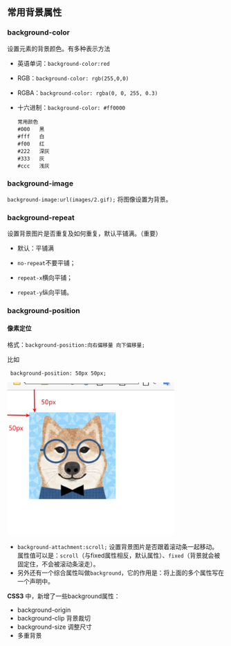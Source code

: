 ## 常用背景属性

### background-color

设置元素的背景颜色。有多种表示方法

- 英语单词：`background-color:red` 

- RGB：`background-color: rgb(255,0,0)`

- RGBA：`background-color: rgba(0, 0, 255, 0.3)`

- 十六进制：`background-color: #ff0000` 

  ```
  常用颜色
  #000   黑
  #fff   白
  #f00   红
  #222   深灰
  #333   灰
  #ccc   浅灰
  ```

  

### background-image

`background-image:url(images/2.gif);` 将图像设置为背景。

### background-repeat

设置背景图片是否重复及如何重复，默认平铺满。（重要）

- 默认：平铺满

- `no-repeat`不要平铺；
- `repeat-x`横向平铺；
- `repeat-y`纵向平铺。

### background-position

#### 像素定位

格式：`background-position:向右偏移量 向下偏移量;`

比如

```
 background-position: 50px 50px;
```

<img src="./pic/03-01.png" style="zoom:80%;" />







- `background-attachment:scroll;` 设置背景图片是否跟着滚动条一起移动。 属性值可以是：`scroll`（与fixed属性相反，默认属性）、`fixed`（背景就会被固定住，不会被滚动条滚走）。
- 另外还有一个综合属性叫做`background`，它的作用是：将上面的多个属性写在一个声明中。

**CSS3** 中，新增了一些background属性：

- background-origin
- background-clip 背景裁切
- background-size 调整尺寸
- 多重背景